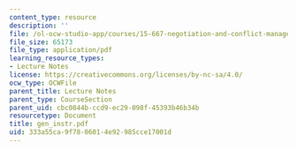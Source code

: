 ```yaml
---
content_type: resource
description: ''
file: /ol-ocw-studio-app/courses/15-667-negotiation-and-conflict-management-spring-2001/333a55ca9f7806014e92985cce17001d_gen_instr.pdf
file_size: 65173
file_type: application/pdf
learning_resource_types:
- Lecture Notes
license: https://creativecommons.org/licenses/by-nc-sa/4.0/
ocw_type: OCWFile
parent_title: Lecture Notes
parent_type: CourseSection
parent_uid: cbc0844b-ccd9-ec29-098f-45393b46b34b
resourcetype: Document
title: gen_instr.pdf
uid: 333a55ca-9f78-0601-4e92-985cce17001d
---
```

